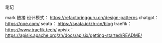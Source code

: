 笔记

mark 链接
设计模式： https://refactoringguru.cn/design-patterns
chatgpt： https://poe.com/
seata： https://seata.io/zh-cn/blog
traefik： https://www.traefik.tech/
apisix： https://apisix.apache.org/zh/docs/apisix/getting-started/README/